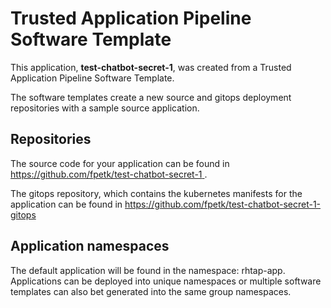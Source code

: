 # Trusted Application Pipeline Software Template

This application, **test-chatbot-secret-1**, was created from a Trusted Application Pipeline Software Template.

The software templates create a new source and gitops deployment repositories with a sample source application. 

## Repositories

The source code for your application can be found in [https://github.com/fpetk/test-chatbot-secret-1 ](https://github.com/fpetk/test-chatbot-secret-1 ).
 
The gitops repository, which contains the kubernetes manifests for the application can be found in 
[https://github.com/fpetk/test-chatbot-secret-1-gitops ](https://github.com/fpetk/test-chatbot-secret-1-gitops ) 

## Application namespaces 

The default application will be found in the namespace: rhtap-app. Applications can be deployed into unique namespaces or multiple software templates can also bet generated into the same group namespaces.  